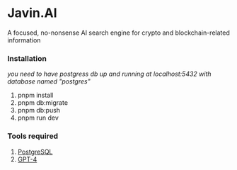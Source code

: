 # Javin.AI

A focused, no-nonsense AI search engine for crypto and blockchain-related information

### Installation

_you need to have postgress db up and running at localhost:5432 with database named "postgres"_

1. pnpm install
2. pnpm db:migrate
3. pnpm db:push
4. pnpm run dev

### Tools required

1.  [PostgreSQL](https://www.postgresql.org/)
2.  [GPT-4 ](https://openai.com/index/gpt-4/)

